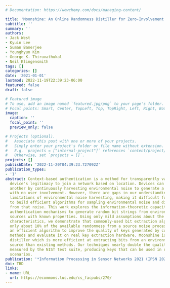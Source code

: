 ```yaml
---
# Documentation: https://wowchemy.com/docs/managing-content/

title: 'Moonshine: An Online Randomness Distiller for Zero-Involvement Authentication'
subtitle: ''
summary: ''
authors:
- Jack West
- Kyuin Lee
- Suman Banerjee
- Younghyun Kim
- George K. Thiruvathukal
- Neil Klingensmith
tags: []
categories: []
date: '2021-01-01'
lastmod: 2022-11-19T22:39:23-06:00
featured: false
draft: false

# Featured image
# To use, add an image named `featured.jpg/png` to your page's folder.
# Focal points: Smart, Center, TopLeft, Top, TopRight, Left, Right, BottomLeft, Bottom, BottomRight.
image:
  caption: ''
  focal_point: ''
  preview_only: false

# Projects (optional).
#   Associate this post with one or more of your projects.
#   Simply enter your project's folder or file name without extension.
#   E.g. `projects = ["internal-project"]` references `content/project/deep-learning/index.md`.
#   Otherwise, set `projects = []`.
projects: []
publishDate: '2022-11-20T04:39:23.727092Z'
publication_types:
- '1'
abstract: Context-based authentication is a method for transparently validating another
  device's legitimacy to join a network based on location. Devices can pair with one
  another by continuously harvesting environmental noise to generate a random key
  with no user involvement. However, there are gaps in our understanding of the theoretical
  limitations of environmental noise harvesting, making it difficult for researchers
  to build efficient algorithms for sampling environmental noise and distilling keys
  from that noise. This work explores the information-theoretic capacity of context-based
  authentication mechanisms to generate random bit strings from environmental noise
  sources with known properties. Using only mild assumptions about the source process's
  characteristics, we demonstrate that commonly-used bit extraction algorithms extract
  only about 10% of the available randomness from a source noise process. We present
  an efficient algorithm to improve the quality of keys generated by context-based
  methods and evaluate it on real key extraction hardware. Moonshine is a randomness
  distiller which is more efficient at extracting bits from an environmental entropy
  source than existing methods. Our techniques nearly double the quality of keys as
  measured by the NIST test suite, producing keys that can be used in real-world authentication
  scenarios.
publication: '*Information Processing in Sensor Networks 2021 (IPSN 2021)*'
doi: TBD
links:
- name: URL
  url: https://ecommons.luc.edu/cs_facpubs/270/
---
```

